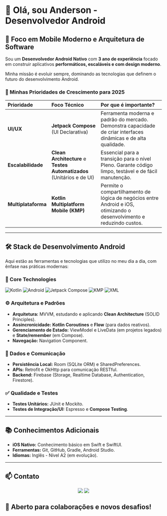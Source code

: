# 👋 Olá, sou Anderson - Desenvolvedor Android 

## 🚀 Foco em Mobile Moderno e Arquitetura de Software

Sou um **Desenvolvedor Android Nativo** com **3 ano de experiência** focado em construir aplicativos **performáticos, escaláveis e com design moderno**.

Minha missão é evoluir sempre, dominando as tecnologias que definem o futuro do desenvolvimento Android.

### 🎯 Minhas Prioridades de Crescimento para 2025

| Prioridade | Foco Técnico | Por que é importante? |
| :--- | :--- | :--- |
| **UI/UX** | **Jetpack Compose** (UI Declarativa) | Ferramenta moderna e padrão do mercado. Demonstra capacidade de criar interfaces dinâmicas e de alta qualidade. |
| **Escalabilidade** | **Clean Architecture** e **Testes Automatizados** (Unitários e de UI) | Essencial para a transição para o nível Pleno. Garante código limpo, testável e de fácil manutenção. |
| **Multiplataforma** | **Kotlin Multiplatform Mobile (KMP)** | Permite o compartilhamento de lógica de negócios entre Android e iOS, otimizando o desenvolvimento e reduzindo custos. |

---

## 🛠 Stack de Desenvolvimento Android

Aqui estão as ferramentas e tecnologias que utilizo no meu dia a dia, com ênfase nas práticas modernas:

### 📱 Core Technologies
![Kotlin](https://img.shields.io/badge/Kotlin-0095D5?style=for-the-badge&logo=kotlin&logoColor=white)
![Android](https://img.shields.io/badge/Android-3DDC84?style=for-the-badge&logo=android&logoColor=white)
![Jetpack Compose](https://img.shields.io/badge/Jetpack%20Compose-4285F4?style=for-the-badge&logo=jetpackcompose&logoColor=white)
![KMP](https://img.shields.io/badge/Kotlin%20Multiplatform-0095D5?style=for-the-badge&logo=kotlin&logoColor=white)
![XML](https://img.shields.io/badge/XML-FF6600?style=for-the-badge&logo=xml&logoColor=white)

### ⚙ Arquitetura e Padrões
*   **Arquitetura:** MVVM, estudando e aplicando **Clean Architecture** (SOLID Principles).
*   **Assincronicidade:** **Kotlin Coroutines** e **Flow** (para dados reativos).
*   **Gerenciamento de Estado:** ViewModel e LiveData (em projetos legados) e **State/remember** (em Compose).
*   **Navegação:** Navigation Component.

### 💾 Dados e Comunicação
*   **Persistência Local:** Room (SQLite ORM) e SharedPreferences.
*   **APIs:** Retrofit e OkHttp para comunicação RESTful.
*   **Backend:** Firebase (Storage, Realtime Database, Authentication, Firestore).

### ✅ Qualidade e Testes
*   **Testes Unitários:** JUnit e Mockito.
*   **Testes de Integração/UI:** Espresso e **Compose Testing**.


---

## 📚 Conhecimentos Adicionais
*   **iOS Nativo:** Conhecimento básico em Swift e SwiftUI.
*   **Ferramentas:** Git, GitHub, Gradle, Android Studio.
*   **Idiomas:** Inglês - Nível A2 (em evolução).

---

## 📫 Contato

<p align="center">
  <a href="mailto:andersonpsdev@gmail.com"><img src="https://img.shields.io/badge/-Gmail-D14836?style=for-the-badge&logo=gmail&logoColor=white"></a>
  <a href="https://www.linkedin.com/in/andersonps94/"><img src="https://img.shields.io/badge/-LinkedIn-0077B5?style=for-the-badge&logo=linkedin&logoColor=white"></a>
</p>

## 🌟 Aberto para colaborações e novos desafios!
